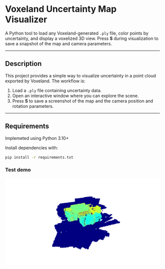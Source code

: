 # Voxeland Uncertainty Map Visualizer

A Python tool to load any Voxeland-generated `.ply` file, color points by uncertainty, and display a voxelized 3D view. Press **S** during visualization to save a snapshot of the map and camera parameters.

---

## Description

This project provides a simple way to visualize uncertainty in a point cloud exported by Voxeland. The workflow is:

1. Load a `.ply` file containing uncertainty data.
4. Open an interactive window where you can explore the scene.
5. Press **S** to save a screenshot of the map and the camera position and rotation parameters.

---

## Requirements
Implemeted using Python 3.10+

Install dependencies with:
```bash
pip install -r requirements.txt
```

### Test demo
![screenshot.png](test_demo_image.png)


